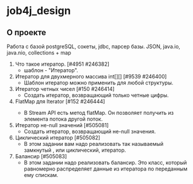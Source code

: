 # job4j_design

## О проекте

Работа с базой postgreSQL, сокеты, jdbc, парсер базы.
JSON, java.io, java.nio, collections + map

1. Что такое итератор.   [#4951 #246382]
    - шаблон - "Итератор".
2. Итератор для двухмерного массива int[][]   [#9539 #246400]
    - Шаблон итератор можно применить для любой структуры.
3. Итератор четных чисел   [#150 #246414]
    - Создать итератор, возвращающий только четные цифры.
4. FlatMap для Iterator<Iterator>   [#152 #246444]
    - В Stream API есть метод flatMap. Он позволяет получить из элемента потока другой поток.
5. Итератор не-null значений [#505081]
    - Создать итератор, возвращающий не-null значения.
6. Циклический итератор [#505082]
    - В этом задании вам надо реализовать так называемый замкнутый , или циклический, итератор.
7. Балансир [#505083]
    - В этом задании надо реализовать балансир. Это класс, который равномерно распределяет данные из итератора по
      переданным ему спискам.